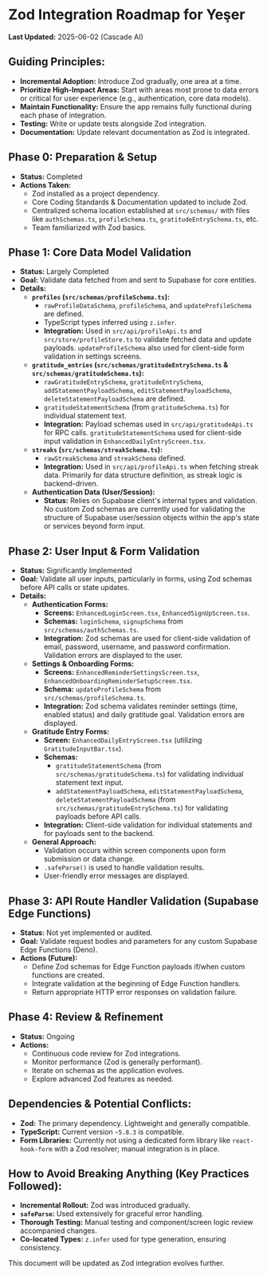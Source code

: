 # Zod Integration Roadmap for Yeşer

**Last Updated:** 2025-06-02 (Cascade AI)

## Guiding Principles:

*   **Incremental Adoption:** Introduce Zod gradually, one area at a time.
*   **Prioritize High-Impact Areas:** Start with areas most prone to data errors or critical for user experience (e.g., authentication, core data models).
*   **Maintain Functionality:** Ensure the app remains fully functional during each phase of integration.
*   **Testing:** Write or update tests alongside Zod integration.
*   **Documentation:** Update relevant documentation as Zod is integrated.

## Phase 0: Preparation & Setup

*   **Status:** Completed
*   **Actions Taken:**
    *   Zod installed as a project dependency.
    *   Core Coding Standards & Documentation updated to include Zod.
    *   Centralized schema location established at `src/schemas/` with files like `authSchemas.ts`, `profileSchema.ts`, `gratitudeEntrySchema.ts`, etc.
    *   Team familiarized with Zod basics.

## Phase 1: Core Data Model Validation

*   **Status:** Largely Completed
*   **Goal:** Validate data fetched from and sent to Supabase for core entities.
*   **Details:**
    *   **`profiles` (`src/schemas/profileSchema.ts`):**
        *   `rawProfileDataSchema`, `profileSchema`, and `updateProfileSchema` are defined.
        *   TypeScript types inferred using `z.infer`.
        *   **Integration:** Used in `src/api/profileApi.ts` and `src/store/profileStore.ts` to validate fetched data and update payloads. `updateProfileSchema` also used for client-side form validation in settings screens.
    *   **`gratitude_entries` (`src/schemas/gratitudeEntrySchema.ts` & `src/schemas/gratitudeSchema.ts`):**
        *   `rawGratitudeEntrySchema`, `gratitudeEntrySchema`, `addStatementPayloadSchema`, `editStatementPayloadSchema`, `deleteStatementPayloadSchema` are defined.
        *   `gratitudeStatementSchema` (from `gratitudeSchema.ts`) for individual statement text.
        *   **Integration:** Payload schemas used in `src/api/gratitudeApi.ts` for RPC calls. `gratitudeStatementSchema` used for client-side input validation in `EnhancedDailyEntryScreen.tsx`.
    *   **`streaks` (`src/schemas/streakSchema.ts`):**
        *   `rawStreakSchema` and `streakSchema` defined.
        *   **Integration:** Used in `src/api/profileApi.ts` when fetching streak data. Primarily for data structure definition, as streak logic is backend-driven.
    *   **Authentication Data (User/Session):**
        *   **Status:** Relies on Supabase client's internal types and validation. No custom Zod schemas are currently used for validating the structure of Supabase user/session objects within the app's state or services beyond form input.

## Phase 2: User Input & Form Validation

*   **Status:** Significantly Implemented
*   **Goal:** Validate all user inputs, particularly in forms, using Zod schemas before API calls or state updates.
*   **Details:**
    *   **Authentication Forms:**
        *   **Screens:** `EnhancedLoginScreen.tsx`, `EnhancedSignUpScreen.tsx`.
        *   **Schemas:** `loginSchema`, `signupSchema` from `src/schemas/authSchemas.ts`.
        *   **Integration:** Zod schemas are used for client-side validation of email, password, username, and password confirmation. Validation errors are displayed to the user.
    *   **Settings & Onboarding Forms:**
        *   **Screens:** `EnhancedReminderSettingsScreen.tsx`, `EnhancedOnboardingReminderSetupScreen.tsx`.
        *   **Schema:** `updateProfileSchema` from `src/schemas/profileSchema.ts`.
        *   **Integration:** Zod schema validates reminder settings (time, enabled status) and daily gratitude goal. Validation errors are displayed.
    *   **Gratitude Entry Forms:**
        *   **Screen:** `EnhancedDailyEntryScreen.tsx` (utilizing `GratitudeInputBar.tsx`).
        *   **Schemas:**
            *   `gratitudeStatementSchema` (from `src/schemas/gratitudeSchema.ts`) for validating individual statement text input.
            *   `addStatementPayloadSchema`, `editStatementPayloadSchema`, `deleteStatementPayloadSchema` (from `src/schemas/gratitudeEntrySchema.ts`) for validating payloads before API calls.
        *   **Integration:** Client-side validation for individual statements and for payloads sent to the backend.
    *   **General Approach:**
        *   Validation occurs within screen components upon form submission or data change.
        *   `.safeParse()` is used to handle validation results.
        *   User-friendly error messages are displayed.

## Phase 3: API Route Handler Validation (Supabase Edge Functions)

*   **Status:** Not yet implemented or audited.
*   **Goal:** Validate request bodies and parameters for any custom Supabase Edge Functions (Deno).
*   **Actions (Future):**
    *   Define Zod schemas for Edge Function payloads if/when custom functions are created.
    *   Integrate validation at the beginning of Edge Function handlers.
    *   Return appropriate HTTP error responses on validation failure.

## Phase 4: Review & Refinement

*   **Status:** Ongoing
*   **Actions:**
    *   Continuous code review for Zod integrations.
    *   Monitor performance (Zod is generally performant).
    *   Iterate on schemas as the application evolves.
    *   Explore advanced Zod features as needed.

## Dependencies & Potential Conflicts:

*   **Zod:** The primary dependency. Lightweight and generally compatible.
*   **TypeScript:** Current version `~5.8.3` is compatible.
*   **Form Libraries:** Currently not using a dedicated form library like `react-hook-form` with a Zod resolver; manual integration is in place.

## How to Avoid Breaking Anything (Key Practices Followed):

*   **Incremental Rollout:** Zod was introduced gradually.
*   **`safeParse`:** Used extensively for graceful error handling.
*   **Thorough Testing:** Manual testing and component/screen logic review accompanied changes.
*   **Co-located Types:** `z.infer` used for type generation, ensuring consistency.

This document will be updated as Zod integration evolves further.